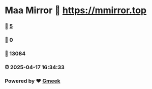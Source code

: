 # Maa Mirror :link: https://mmirror.top 
### :page_facing_up: [5](https://mmirror.top/tag.html) 
### :speech_balloon: 0 
### :hibiscus: 13084 
### :alarm_clock: 2025-04-17 16:34:33 
### Powered by :heart: [Gmeek](https://github.com/Meekdai/Gmeek)
